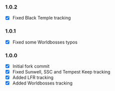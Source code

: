 ### 1.0.2
- [x] Fixed Black Temple tracking

### 1.0.1
- [x] Fixed some Worldbosses typos

### 1.0.0
- [x] Initial fork commit
- [x] Fixed Sunwell, SSC and Tempest Keep tracking
- [x] Added LFR tracking
- [x] Added Worldbosses tracking
